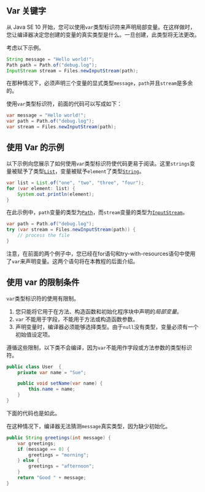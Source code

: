 ## Var 关键字

从 Java SE 10 开始，您可以使用`var`类型标识符来声明局部变量。在这样做时，您让编译器决定您创建的变量的真实类型是什么。一旦创建，此类型将无法更改。

考虑以下示例。

```java
String message = "Hello world!";
Path path = Path.of("debug.log");
InputStream stream = Files.newInputStream(path);
```

在那种情况下，必须声明三个变量的显式类型`message`，`path`并且`stream`是多余的。

使用`var`类型标识符，前面的代码可以写成如下：

```java
var message = "Hello world!";
var path = Path.of("debug.log");
var stream = Files.newInputStream(path);
```

## 使用 Var 的示例

以下示例向您展示了如何使用`var`类型标识符使代码更易于阅读。这里`strings`变量被赋予了类型[`List`](https://docs.oracle.com/en/java/javase/17/docs/api/java.base/java/util/List.html)，变量被赋予`element`了类型[`String`](https://docs.oracle.com/en/java/javase/17/docs/api/java.base/java/lang/String.html)。

```java
var list = List.of("one", "two", "three", "four");
for (var element: list) {
    System.out.println(element);
}
```

在此示例中，`path`变量的类型为[`Path`](https://docs.oracle.com/en/java/javase/17/docs/api/java.base/java/nio/file/Path.html)，而`stream`变量的类型为[`InputStream`](https://docs.oracle.com/en/java/javase/17/docs/api/java.base/java/io/InputStream.html)。

```java
var path = Path.of("debug.log");
try (var stream = Files.newInputStream(path)) {
    // process the file
}
```

注意，在前面的两个例子中，您已经在for语句和try-with-resources语句中使用了`var`来声明变量。这两个语句将在本教程的后面介绍。

 

## 使用 var 的限制条件

`var`类型标识符的使用有限制。

1. 您只能将它用于在方法、构造函数和初始化程序块中声明的*局部变量*。
2. `var` 不能用于字段，不能用于方法或构造函数参数。
3. 声明变量时，编译器必须能够选择类型。由于`null`没有类型，变量必须有一个初始值设定项。

遵循这些限制，以下类不会编译，因为`var`不能用作字段或方法参数的类型标识符。

```java
public class User  {
    private var name = "Sue";

    public void setName(var name) {
        this.name = name;
    }
}
```

下面的代码也是如此。

在这种情况下，编译器无法猜测`message`真实类型，因为缺少初始化。

```java
public String greetings(int message) {
    var greetings;
    if (message == 0) {
        greetings = "morning";
    } else {
        greetings = "afternoon";
    }
    return "Good " + message;
}
```

